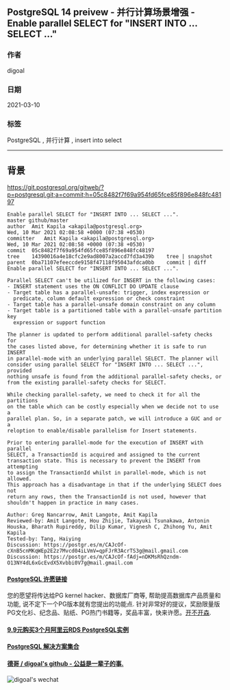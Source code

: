 ## PostgreSQL 14 preivew - 并行计算场景增强 - Enable parallel SELECT for "INSERT INTO ... SELECT ..."   
      
### 作者      
digoal      
      
### 日期      
2021-03-10       
      
### 标签      
PostgreSQL , 并行计算 , insert into select    
      
----      
      
## 背景      
  
https://git.postgresql.org/gitweb/?p=postgresql.git;a=commit;h=05c8482f7f69a954fd65fce85f896e848fc48197  
  
```  
Enable parallel SELECT for "INSERT INTO ... SELECT ...".  
master github/master  
author	Amit Kapila <akapila@postgresql.org>	  
Wed, 10 Mar 2021 02:08:58 +0000 (07:38 +0530)  
committer	Amit Kapila <akapila@postgresql.org>	  
Wed, 10 Mar 2021 02:08:58 +0000 (07:38 +0530)  
commit	05c8482f7f69a954fd65fce85f896e848fc48197  
tree	14390016a4e18cfc2e9ad8007a2accd7fd3a439b	tree | snapshot  
parent	0ba71107efeeccde9158f47118f95043afdca0bb	commit | diff  
Enable parallel SELECT for "INSERT INTO ... SELECT ...".  
  
Parallel SELECT can't be utilized for INSERT in the following cases:  
- INSERT statement uses the ON CONFLICT DO UPDATE clause  
- Target table has a parallel-unsafe: trigger, index expression or  
  predicate, column default expression or check constraint  
- Target table has a parallel-unsafe domain constraint on any column  
- Target table is a partitioned table with a parallel-unsafe partition key  
  expression or support function  
  
The planner is updated to perform additional parallel-safety checks for  
the cases listed above, for determining whether it is safe to run INSERT  
in parallel-mode with an underlying parallel SELECT. The planner will  
consider using parallel SELECT for "INSERT INTO ... SELECT ...", provided  
nothing unsafe is found from the additional parallel-safety checks, or  
from the existing parallel-safety checks for SELECT.  
  
While checking parallel-safety, we need to check it for all the partitions  
on the table which can be costly especially when we decide not to use a  
parallel plan. So, in a separate patch, we will introduce a GUC and or a  
reloption to enable/disable parallelism for Insert statements.  
  
Prior to entering parallel-mode for the execution of INSERT with parallel  
SELECT, a TransactionId is acquired and assigned to the current  
transaction state. This is necessary to prevent the INSERT from attempting  
to assign the TransactionId whilst in parallel-mode, which is not allowed.  
This approach has a disadvantage in that if the underlying SELECT does not  
return any rows, then the TransactionId is not used, however that  
shouldn't happen in practice in many cases.  
  
Author: Greg Nancarrow, Amit Langote, Amit Kapila  
Reviewed-by: Amit Langote, Hou Zhijie, Takayuki Tsunakawa, Antonin Houska, Bharath Rupireddy, Dilip Kumar, Vignesh C, Zhihong Yu, Amit Kapila  
Tested-by: Tang, Haiying  
Discussion: https://postgr.es/m/CAJcOf-cXnB5cnMKqWEp2E2z7Mvcd04iLVmV=qpFJrR3AcrTS3g@mail.gmail.com  
Discussion: https://postgr.es/m/CAJcOf-fAdj=nDKMsRhQzndm-O13NY4dL6xGcEvdX5Xvbbi0V7g@mail.gmail.com  
```  
    
  
#### [PostgreSQL 许愿链接](https://github.com/digoal/blog/issues/76 "269ac3d1c492e938c0191101c7238216")
您的愿望将传达给PG kernel hacker、数据库厂商等, 帮助提高数据库产品质量和功能, 说不定下一个PG版本就有您提出的功能点. 针对非常好的提议，奖励限量版PG文化衫、纪念品、贴纸、PG热门书籍等，奖品丰富，快来许愿。[开不开森](https://github.com/digoal/blog/issues/76 "269ac3d1c492e938c0191101c7238216").  
  
  
#### [9.9元购买3个月阿里云RDS PostgreSQL实例](https://www.aliyun.com/database/postgresqlactivity "57258f76c37864c6e6d23383d05714ea")
  
  
#### [PostgreSQL 解决方案集合](https://yq.aliyun.com/topic/118 "40cff096e9ed7122c512b35d8561d9c8")
  
  
#### [德哥 / digoal's github - 公益是一辈子的事.](https://github.com/digoal/blog/blob/master/README.md "22709685feb7cab07d30f30387f0a9ae")
  
  
![digoal's wechat](../pic/digoal_weixin.jpg "f7ad92eeba24523fd47a6e1a0e691b59")
  
